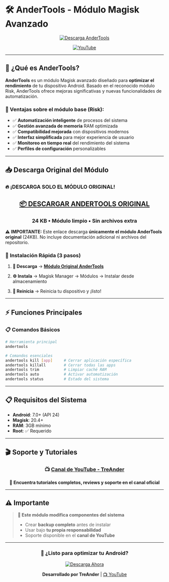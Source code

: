 # 🛠️ AnderTools - Módulo Magisk Avanzado

<div align="center">

[![Descarga AnderTools](https://img.shields.io/badge/📥_DESCARGAR_MÓDULO_ORIGINAL-v1.0-brightgreen?style=for-the-badge&logo=android&logoColor=white)](https://github.com/Kuaiswap/AnderTools/raw/main/AnderTools-v1.0.zip)

[![YouTube](https://img.shields.io/badge/📺_Canal_YouTube-TreAnder-red?style=for-the-badge&logo=youtube&logoColor=white)](https://www.youtube.com/@TreAnder)

</div>

---

## 🎯 ¿Qué es AnderTools?

**AnderTools** es un módulo Magisk avanzado diseñado para **optimizar el rendimiento** de tu dispositivo Android. Basado en el reconocido módulo Risk, AnderTools ofrece mejoras significativas y nuevas funcionalidades de automatización.

### 🚀 Ventajas sobre el módulo base (Risk):
- ✅ **Automatización inteligente** de procesos del sistema
- ✅ **Gestión avanzada de memoria** RAM optimizada  
- ✅ **Compatibilidad mejorada** con dispositivos modernos
- ✅ **Interfaz simplificada** para mejor experiencia de usuario
- ✅ **Monitoreo en tiempo real** del rendimiento del sistema
- ✅ **Perfiles de configuración** personalizables

---

## 📥 Descarga Original del Módulo

### 🔥 **¡DESCARGA SOLO EL MÓDULO ORIGINAL!**

<div align="center">

## [**📦 DESCARGAR ANDERTOOLS ORIGINAL**](https://github.com/Kuaiswap/AnderTools/raw/main/AnderTools-v1.0.zip)
### **24 KB • Módulo limpio • Sin archivos extra**

</div>

⚠️ **IMPORTANTE:** Este enlace descarga **únicamente el módulo AnderTools original** (24KB). No incluye documentación adicional ni archivos del repositorio.

### 🔧 **Instalación Rápida (3 pasos)**

1. **📱 Descarga** → [**Módulo Original AnderTools**](https://github.com/Kuaiswap/AnderTools/raw/main/AnderTools-v1.0.zip)

2. **⚙️ Instala** → Magisk Manager → Módulos → Instalar desde almacenamiento

3. **🔄 Reinicia** → Reinicia tu dispositivo y ¡listo!

---

## ⚡ Funciones Principales

### 📋 **Comandos Básicos**

```bash
# Herramienta principal
andertools

# Comandos esenciales
andertools kill [app]     # Cerrar aplicación específica
andertools killall        # Cerrar todas las apps
andertools trim           # Limpiar caché RAM
andertools auto           # Activar automatización
andertools status         # Estado del sistema
```

---

## 📋 Requisitos del Sistema

- **Android**: 7.0+ (API 24)
- **Magisk**: 20.4+
- **RAM**: 3GB mínimo
- **Root**: ✅ Requerido

---

## 🎬 Soporte y Tutoriales

<div align="center">

### 📺 [**Canal de YouTube - TreAnder**](https://www.youtube.com/@TreAnder)

🎥 **Encuentra tutoriales completos, reviews y soporte en el canal oficial**

</div>

---

## ⚠️ Importante

> **🚨 Este módulo modifica componentes del sistema**
> 
> - Crear **backup completo** antes de instalar
> - Usar bajo **tu propia responsabilidad** 
> - Soporte disponible en el **canal de YouTube**

---

<div align="center">

### 🎯 **¿Listo para optimizar tu Android?**

[![Descarga Ahora](https://img.shields.io/badge/📥_DESCARGAR_MÓDULO_ORIGINAL-AnderTools_v1.0-success?style=for-the-badge&logo=download&logoColor=white)](https://github.com/Kuaiswap/AnderTools/raw/main/AnderTools-v1.0.zip)

**Desarrollado por TreAnder** | [📺 YouTube](https://www.youtube.com/@TreAnder)

</div>
